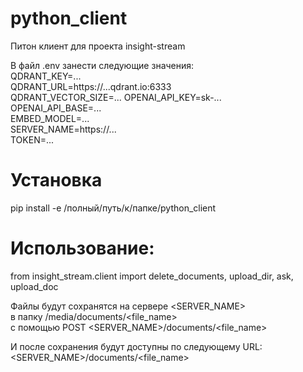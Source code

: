 # python_client
Питон клиент для проекта insight-stream

В файл .env занести следующие значения:   
QDRANT_KEY=...   
QDRANT_URL=https://...qdrant.io:6333   
QDRANT_VECTOR_SIZE=...
OPENAI_API_KEY=sk-...    
OPENAI_API_BASE=...   
EMBED_MODEL=...   
SERVER_NAME=https://...   
TOKEN=...   

# Установка   
pip install -e /полный/путь/к/папке/python_client    

# Использование:   
from insight_stream.client import delete_documents, upload_dir, ask, upload_doc

Файлы будут сохранятся на сервере <SERVER_NAME>   
в папку /media/documents/<file_name>   
с помощью POST <SERVER_NAME>/documents/<file_name>   

И после сохранения будут доступны по следующему URL:   
<SERVER_NAME>/documents/<file_name>   
